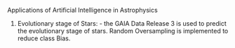 Applications of Artificial Intelligence in Astrophysics
1. Evolutionary stage of Stars: -
   the GAIA Data Release 3 is used to predict the evolutionary stage of stars. Random Oversampling is implemented to reduce class Bias.
